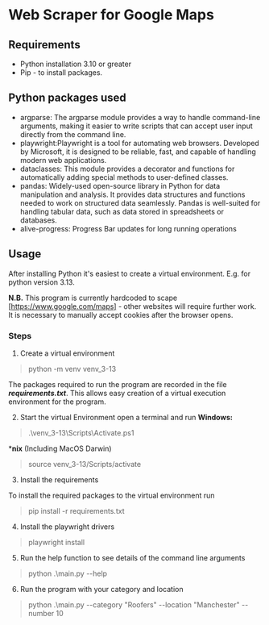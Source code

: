 # Web Scraper for Google Maps

## Requirements
* Python installation 3.10 or greater
* Pip - to install packages.

## Python packages used
* argparse: The argparse module provides a way to handle command-line arguments, making it easier to write scripts that can accept user input directly from the command line. 
* playwright:Playwright is a tool for automating web browsers. Developed by Microsoft, it is designed to be reliable, fast, and capable of handling modern web applications.
* dataclasses: This module provides a decorator and functions for automatically adding special methods to user-defined classes. 
* pandas: Widely-used open-source library in Python for data manipulation and analysis. It provides data structures and functions needed to work on structured data seamlessly. Pandas is well-suited for handling tabular data, such as data stored in spreadsheets or databases.
* alive-progress: Progress Bar updates for long running operations

## Usage 
After installing Python it's easiest to create a virtual environment. E.g. for python version 3.13.

**N.B.** This program is currently hardcoded to scape [https://www.google.com/maps] - other websites will require further work. It is necessary to manually accept cookies after the browser opens. 

### Steps ###

1. Create a virtual environment

> python -m venv venv_3-13

The packages required to run the program are recorded in the file **_requirements.txt_**. This allows easy creation of a virtual execution environment for the program.

2. Start the virtual Environment open a terminal and run
**Windows:**
> .\venv_3-13\Scripts\Activate.ps1

***nix** (Including MacOS Darwin) 
> source venv_3-13/Scripts/activate

3. Install the requirements

To install the required packages to the virtual environment run
> pip install -r requirements.txt


4. Install the playwright drivers

> playwright install

5. Run the help function to see details of the command line arguments

>  python .\main.py --help

6. Run the program with your category and location

>  python .\main.py --category "Roofers" --location "Manchester" --number 10
